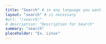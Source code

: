 ```yaml
---
title: "Search" # in any language you want
layout: "search" # is necessary
#url: "/search/"
# description: "Description for Search"
summary: "search"
placeholder: "Ex. Linux"
---
```

